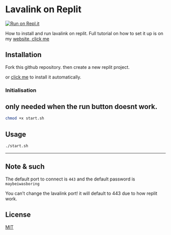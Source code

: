 # Lavalink on Replit
[![Run on Repl.it](https://repl.it/badge/github/DarrenOfficial/lavalink-replit)](https://repl.it/github/DarrenOfficial/lavalink-replit)


How to install and run lavalink on replit.
Full tutorial on how to set it up is on my [website, click me](https://darrennathanael.com/community/threads/how-to-setup-make-lavalink-on-repl-it.82/)

## Installation

Fork this github repository. then create a new replit project.

or [click me](https://replit.com/github/DarrenOfficial/lavalink-replit) to install it automatically.


### Initialisation
## only needed when the run button doesnt work.
```bash
chmod +x start.sh
```

## Usage

```bash
./start.sh
```

- - -

## Note & such
The default port to connect is `443` and the default password is `maybeiwasboring`


You can’t change the lavalink port! it will default to 443 due to how replit work.


## License
[MIT](https://choosealicense.com/licenses/mit/)
